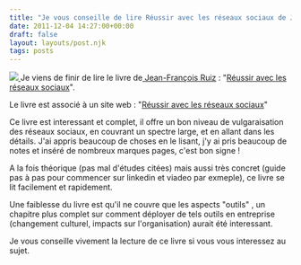 ```yaml
---
title: "Je vous conseille de lire Réussir avec les réseaux sociaux de Jean-François"
date: 2011-12-04 14:27:00+00:00
draft: false
layout: layouts/post.njk
tags: posts
---
```


[![](http://2.bp.blogspot.com/-LWj-4xxchRI/TtuFNoSzl8I/AAAAAAAB0KQ/Yy9ji8vW4c4/s200/reussir+avec+les+r%25C3%25A9seaux+sociaux.jpg)
](http://2.bp.blogspot.com/-LWj-4xxchRI/TtuFNoSzl8I/AAAAAAAB0KQ/Yy9ji8vW4c4/s1600/reussir+avec+les+r%25C3%25A9seaux+sociaux.jpg)Je viens de finir de lire le livre de[ Jean-François Ruiz](https://twitter.com/#!/jfruiz) : "[Réussir avec les réseaux sociaux](http://www.amazon.fr/R%C3%A9ussir-avec-r%C3%A9seaux-sociaux-Jean-Fran%C3%A7ois/dp/2843438284/ref=sr_1_1?ie=UTF8&qid=1323009373&sr=8-1)".

Le livre est associé à un site web : "[Réussir avec les réseaux  sociaux](http://www.reseaux-sociaux.net/)"

Ce livre est interessant et complet, il offre un bon niveau de vulgaraisation des réseaux sociaux, en couvrant un spectre large, et en allant dans les détails. J'ai appris beaucoup de choses en le lisant, j'y ai pris beaucoup de notes et inséré de nombreux marques pages, c'est bon signe !

A la fois théorique (pas mal d'études citées) mais aussi très concret (guide pas à pas pour commencer sur linkedin et viadeo par exmeple), ce livre se lit facilement et rapidement.

Une faiblesse du livre est qu'il ne couvre que les aspects "outils" , un chapitre plus complet sur comment déployer de tels outils en entreprise (changement culturel, impacts sur l'organisation) aurait été interessant.

Je vous conseille vivement la lecture de ce livre si vous vous interessez au sujet.








